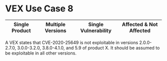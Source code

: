 # VEX Use Case 8

| Single Product | Multiple Versions | Single Vulnerability | Affected & Not Affected |
| --- | --- | --- | --- |

A VEX states that CVE-2020-25649 is not exploitable in versions 2.0.0-2.7.0, 3.0.0-3.2.0, 
3.8.0-4.1.0, and 5.9 of product X. It should be assumed to be exploitable in all other versions.
